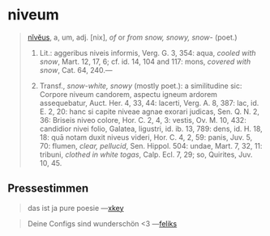 # niveum

> [nĭvĕus](https://logeion.uchicago.edu/niveus), a, um, adj. [nix], _of_ or _from snow, snowy, snow-_ (poet.)
>
> 1. Lit.: aggeribus niveis informis, Verg. G. 3, 354: aqua, _cooled with snow_, Mart. 12, 17, 6; cf. id. 14, 104 and 117: mons, _covered with snow_, Cat. 64, 240.—
>
> 2. Transf., _snow-white, snowy_ (mostly poet.): a similitudine sic: Corpore niveum candorem, aspectu igneum ardorem assequebatur, Auct. Her. 4, 33, 44: lacerti, Verg. A. 8, 387: lac, id. E. 2, 20: hanc si capite niveae agnae exorari judicas, Sen. Q. N. 2, 36: Briseis niveo colore, Hor. C. 2, 4, 3: vestis, Ov. M. 10, 432: candidior nivei folio, Galatea, ligustri, id. ib. 13, 789: dens, id. H. 18, 18: quā notam duxit niveus videri, Hor. C. 4, 2, 59: panis, Juv. 5, 70: flumen, _clear, pellucid_, Sen. Hippol. 504: undae, Mart. 7, 32, 11: tribuni, _clothed in white togas_, Calp. Ecl. 7, 29; so, Quirites, Juv. 10, 45.

## Pressestimmen
> das ist ja pure poesie —[xkey](https://github.com/riotbib/)

> Deine Configs sind wunderschön <3 —[feliks](https://github.com/flxai/)
